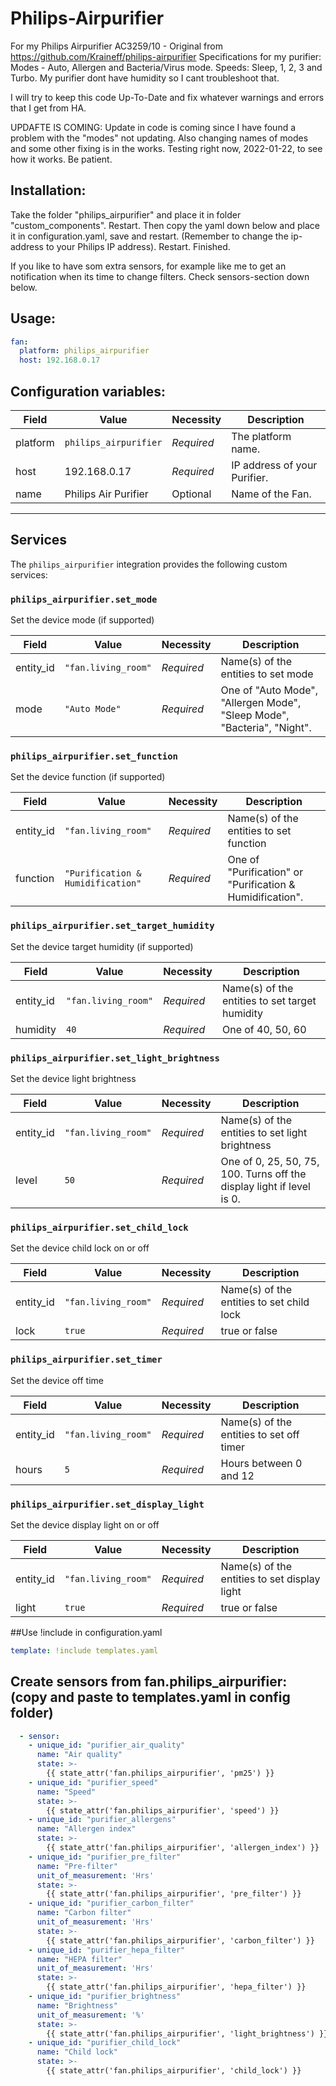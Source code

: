 # Philips-Airpurifier
For my Philips Airpurifier AC3259/10 - Original from https://github.com/Kraineff/philips-airpurifier
Specifications for my purifier: Modes - Auto, Allergen and Bacteria/Virus mode. Speeds: Sleep, 1, 2, 3 and Turbo. My purifier dont have humidity so I cant troubleshoot that. 

I will try to keep this code Up-To-Date and fix whatever warnings and errors that I get from HA.

UPDAFTE IS COMING:
Update in code is coming since I have found a problem with the "modes" not updating. Also changing names of modes and some other fixing is in the works.
Testing right now, 2022-01-22, to see how it works. Be patient.

## Installation:
Take the folder "philips_airpurifier" and place it in folder "custom_components". 
Restart.
Then copy the yaml down below and place it in configuration.yaml, save and restart. (Remember to change the ip-address to your Philips IP address).
Restart.
Finished.

If you like to have som extra sensors, for example like me to get an notification when its time to change filters. Check sensors-section down below.

## Usage:

```yaml
fan:
  platform: philips_airpurifier
  host: 192.168.0.17
```

## Configuration variables:

| Field    | Value                 | Necessity  | Description                  |
| -------- | --------------------- | ---------- | ---------------------------- |
| platform | `philips_airpurifier` | _Required_ | The platform name.           |
| host     | 192.168.0.17          | _Required_ | IP address of your Purifier. |
| name     | Philips Air Purifier  | Optional   | Name of the Fan.             |

---

## Services

The `philips_airpurifier` integration provides the following custom services:

### `philips_airpurifier.set_mode`

Set the device mode (if supported)

| Field     | Value               | Necessity  | Description                                                             |
| --------- | ------------------- | ---------- | ----------------------------------------------------------------------- |
| entity_id | `"fan.living_room"` | _Required_ | Name(s) of the entities to set mode                                     |
| mode      | `"Auto Mode"`       | _Required_ | One of "Auto Mode", "Allergen Mode", "Sleep Mode", "Bacteria", "Night". |

### `philips_airpurifier.set_function`

Set the device function (if supported)

| Field     | Value                             | Necessity  | Description                                               |
| --------- | --------------------------------- | ---------- | --------------------------------------------------------- |
| entity_id | `"fan.living_room"`               | _Required_ | Name(s) of the entities to set function                   |
| function  | `"Purification & Humidification"` | _Required_ | One of "Purification" or "Purification & Humidification". |

### `philips_airpurifier.set_target_humidity`

Set the device target humidity (if supported)

| Field     | Value               | Necessity  | Description                                    |
| --------- | ------------------- | ---------- | ---------------------------------------------- |
| entity_id | `"fan.living_room"` | _Required_ | Name(s) of the entities to set target humidity |
| humidity  | `40`                | _Required_ | One of 40, 50, 60                              |

### `philips_airpurifier.set_light_brightness`

Set the device light brightness

| Field     | Value               | Necessity  | Description                                                           |
| --------- | ------------------- | ---------- | --------------------------------------------------------------------- |
| entity_id | `"fan.living_room"` | _Required_ | Name(s) of the entities to set light brightness                       |
| level     | `50`                | _Required_ | One of 0, 25, 50, 75, 100. Turns off the display light if level is 0. |

### `philips_airpurifier.set_child_lock`

Set the device child lock on or off

| Field     | Value               | Necessity  | Description                               |
| --------- | ------------------- | ---------- | ----------------------------------------- |
| entity_id | `"fan.living_room"` | _Required_ | Name(s) of the entities to set child lock |
| lock      | `true`              | _Required_ | true or false                             |

### `philips_airpurifier.set_timer`

Set the device off time

| Field     | Value               | Necessity  | Description                              |
| --------- | ------------------- | ---------- | ---------------------------------------- |
| entity_id | `"fan.living_room"` | _Required_ | Name(s) of the entities to set off timer |
| hours     | `5`                 | _Required_ | Hours between 0 and 12                   |

### `philips_airpurifier.set_display_light`

Set the device display light on or off

| Field     | Value               | Necessity  | Description                                  |
| --------- | ------------------- | ---------- | -------------------------------------------- |
| entity_id | `"fan.living_room"` | _Required_ | Name(s) of the entities to set display light |
| light     | `true`              | _Required_ | true or false                                |


##Use !include in configuration.yaml
```yaml
template: !include templates.yaml
```

## Create sensors from fan.philips_airpurifier: (copy and paste to templates.yaml in config folder)

```yaml
  - sensor:
    - unique_id: "purifier_air_quality"
      name: "Air quality"
      state: >-
        {{ state_attr('fan.philips_airpurifier', 'pm25') }}
    - unique_id: "purifier_speed"
      name: "Speed"
      state: >-
        {{ state_attr('fan.philips_airpurifier', 'speed') }}
    - unique_id: "purifier_allergens"
      name: "Allergen index"
      state: >-
        {{ state_attr('fan.philips_airpurifier', 'allergen_index') }}
    - unique_id: "purifier_pre_filter"
      name: "Pre-filter"
      unit_of_measurement: 'Hrs'
      state: >-
        {{ state_attr('fan.philips_airpurifier', 'pre_filter') }}
    - unique_id: "purifier_carbon_filter"
      name: "Carbon filter"
      unit_of_measurement: 'Hrs'
      state: >-
        {{ state_attr('fan.philips_airpurifier', 'carbon_filter') }}
    - unique_id: "purifier_hepa_filter"
      name: "HEPA filter"
      unit_of_measurement: 'Hrs'
      state: >-
        {{ state_attr('fan.philips_airpurifier', 'hepa_filter') }}
    - unique_id: "purifier_brightness"
      name: "Brightness"
      unit_of_measurement: '%'
      state: >-
        {{ state_attr('fan.philips_airpurifier', 'light_brightness') }}
    - unique_id: "purifier_child_lock"
      name: "Child lock"
      state: >-
        {{ state_attr('fan.philips_airpurifier', 'child_lock') }}
```
